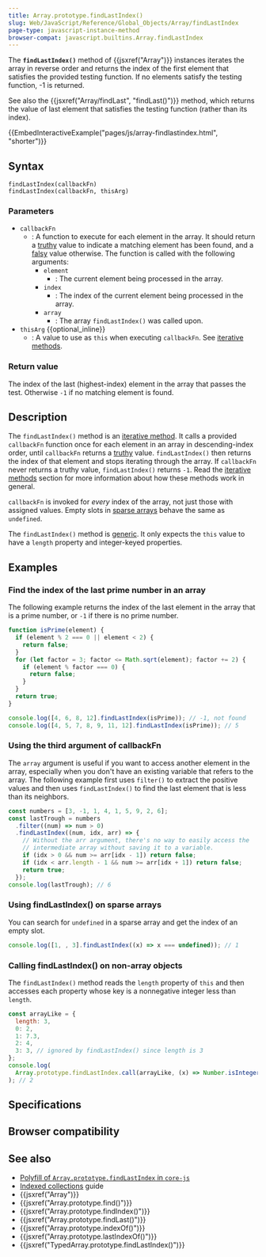 ```yaml
---
title: Array.prototype.findLastIndex()
slug: Web/JavaScript/Reference/Global_Objects/Array/findLastIndex
page-type: javascript-instance-method
browser-compat: javascript.builtins.Array.findLastIndex
---
```




The **`findLastIndex()`** method of {{jsxref("Array")}} instances iterates the array in reverse order and returns the index of the first element that satisfies the provided testing function.
If no elements satisfy the testing function, -1 is returned.

See also the {{jsxref("Array/findLast", "findLast()")}} method, which returns the value of last element that satisfies the testing function (rather than its index).

{{EmbedInteractiveExample("pages/js/array-findlastindex.html", "shorter")}}

## Syntax

```js-nolint
findLastIndex(callbackFn)
findLastIndex(callbackFn, thisArg)
```

### Parameters

- `callbackFn`
  - : A function to execute for each element in the array. It should return a [truthy](/Glossary/Truthy) value to indicate a matching element has been found, and a [falsy](/Glossary/Falsy) value otherwise. The function is called with the following arguments:
    - `element`
      - : The current element being processed in the array.
    - `index`
      - : The index of the current element being processed in the array.
    - `array`
      - : The array `findLastIndex()` was called upon.
- `thisArg` {{optional_inline}}
  - : A value to use as `this` when executing `callbackFn`. See [iterative methods](/Web/JavaScript/Reference/Global_Objects/Array#iterative_methods).

### Return value

The index of the last (highest-index) element in the array that passes the test.
Otherwise `-1` if no matching element is found.

## Description

The `findLastIndex()` method is an [iterative method](/Web/JavaScript/Reference/Global_Objects/Array#iterative_methods). It calls a provided `callbackFn` function once for each element in an array in descending-index order, until `callbackFn` returns a [truthy](/Glossary/Truthy) value. `findLastIndex()` then returns the index of that element and stops iterating through the array. If `callbackFn` never returns a truthy value, `findLastIndex()` returns `-1`. Read the [iterative methods](/Web/JavaScript/Reference/Global_Objects/Array#iterative_methods) section for more information about how these methods work in general.

`callbackFn` is invoked for _every_ index of the array, not just those with assigned values. Empty slots in [sparse arrays](/Web/JavaScript/Guide/Indexed_collections#sparse_arrays) behave the same as `undefined`.

The `findLastIndex()` method is [generic](/Web/JavaScript/Reference/Global_Objects/Array#generic_array_methods). It only expects the `this` value to have a `length` property and integer-keyed properties.

## Examples

### Find the index of the last prime number in an array

The following example returns the index of the last element in the array that is a prime number, or `-1` if there is no prime number.

```js
function isPrime(element) {
  if (element % 2 === 0 || element < 2) {
    return false;
  }
  for (let factor = 3; factor <= Math.sqrt(element); factor += 2) {
    if (element % factor === 0) {
      return false;
    }
  }
  return true;
}

console.log([4, 6, 8, 12].findLastIndex(isPrime)); // -1, not found
console.log([4, 5, 7, 8, 9, 11, 12].findLastIndex(isPrime)); // 5
```

### Using the third argument of callbackFn

The `array` argument is useful if you want to access another element in the array, especially when you don't have an existing variable that refers to the array. The following example first uses `filter()` to extract the positive values and then uses `findLastIndex()` to find the last element that is less than its neighbors.

```js
const numbers = [3, -1, 1, 4, 1, 5, 9, 2, 6];
const lastTrough = numbers
  .filter((num) => num > 0)
  .findLastIndex((num, idx, arr) => {
    // Without the arr argument, there's no way to easily access the
    // intermediate array without saving it to a variable.
    if (idx > 0 && num >= arr[idx - 1]) return false;
    if (idx < arr.length - 1 && num >= arr[idx + 1]) return false;
    return true;
  });
console.log(lastTrough); // 6
```

### Using findLastIndex() on sparse arrays

You can search for `undefined` in a sparse array and get the index of an empty slot.

```js
console.log([1, , 3].findLastIndex((x) => x === undefined)); // 1
```

### Calling findLastIndex() on non-array objects

The `findLastIndex()` method reads the `length` property of `this` and then accesses each property whose key is a nonnegative integer less than `length`.

```js
const arrayLike = {
  length: 3,
  0: 2,
  1: 7.3,
  2: 4,
  3: 3, // ignored by findLastIndex() since length is 3
};
console.log(
  Array.prototype.findLastIndex.call(arrayLike, (x) => Number.isInteger(x)),
); // 2
```

## Specifications



## Browser compatibility



## See also

- [Polyfill of `Array.prototype.findLastIndex` in `core-js`](https://github.com/zloirock/core-js#array-find-from-last)
- [Indexed collections](/Web/JavaScript/Guide/Indexed_collections) guide
- {{jsxref("Array")}}
- {{jsxref("Array.prototype.find()")}}
- {{jsxref("Array.prototype.findIndex()")}}
- {{jsxref("Array.prototype.findLast()")}}
- {{jsxref("Array.prototype.indexOf()")}}
- {{jsxref("Array.prototype.lastIndexOf()")}}
- {{jsxref("TypedArray.prototype.findLastIndex()")}}
